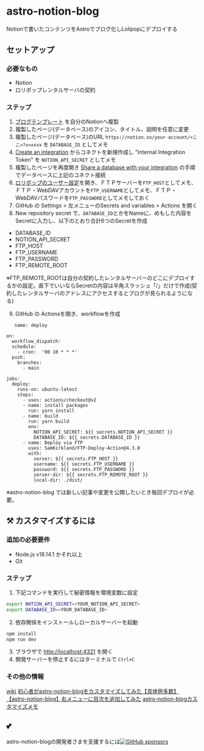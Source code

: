 # astro-notion-blog
Notionで書いたコンテンツをAstroでブログ化しLolipopにデプロイする
## セットアップ
### 必要なもの
- Notion
- ロリポップレンタルサーバの契約
### ステップ
1. [ブログテンプレート](https://otoyo.notion.site/e2c5fa2e8660452988d6137ba57fd974?v=abe305cd8b3d467285e91a2a85f4d8de) を自分のNotionへ複製
2. 複製したページ(データベース)のアイコン、タイトル、説明を任意に変更
3. 複製したページ(データベース)のURL `https://notion.so/your-account/<ここ>?v=xxxx` を `DATABASE_ID` としてメモ
4. [Create an integration](https://developers.notion.com/docs/create-a-notion-integration#step-1-create-an-integration) からコネクトを新規作成し "Internal Integration Token" を `NOTION_API_SECRET` としてメモ
5. 複製したページを再度開き [Share a database with your integration](https://developers.notion.com/docs/create-a-notion-integration#step-2-share-a-database-with-your-integration) の手順でデータベースに上記のコネクト接続
6. [ロリポップのユーザー設定](https://user.lolipop.jp/?mode=account)を開き、ＦＴＰサーバーを`FTP_HOST`としてメモ、ＦＴＰ・WebDAVアカウントを`FTP_USERNAME`としてメモ、ＦＴＰ・WebDAVパスワードを`FTP_PASSWORD`としてメモしておく
7. GitHub の Settings > 左メニューのSecrets and variables > Actions を開く
8. New repository secret で、`DATABASE_ID`とかをNameに、めもした内容をSecretに入力し、以下のとおり合計6つのSecretを作成
- DATABASE_ID
- NOTION_API_SECRET
- FTP_HOST
- FTP_USERNAME
- FTP_PASSWORD
- FTP_REMOTE_ROOT

※FTP_REMOTE_ROOTは自分の契約したレンタルサーバーのどこにデプロイするかの設定。直下でいいならSecretの内容は半角スラッシュ「/」だけで作成(契約したレンタルサーバのアドレスにアクセスするとブログが見られるようになる)

9. GitHub の Actionsを開き、workflowを作成
```
   name: deploy

on:
  workflow_dispatch:
  schedule:
    - cron:  '00 10 * * *'
  push:
    branches:
      - main

jobs:
  deploy:
    runs-on: ubuntu-latest
    steps:
      - uses: actions/checkout@v2
      - name: install packages
        run: yarn install
      - name: build
        run: yarn build
        env:
          NOTION_API_SECRET: ${{ secrets.NOTION_API_SECRET }}
          DATABASE_ID: ${{ secrets.DATABASE_ID }}
      - name: Deploy via FTP
        uses: SamKirkland/FTP-Deploy-Action@4.3.0
        with:
          server: ${{ secrets.FTP_HOST }}
          username: ${{ secrets.FTP_USERNAME }}
          password: ${{ secrets.FTP_PASSWORD }}
          server-dir: ${{ secrets.FTP_REMOTE_ROOT }}
          local-dir: ./dist/
```

※astro-notion-blog では新しい記事や変更を公開したいとき毎回デプロイが必要。  

## :hammer_and_pick: カスタマイズするには
### 追加の必要要件
- Node.js v18.14.1 かそれ以上
- Git
### ステップ
1. 下記コマンドを実行して秘密情報を環境変数に設定
```sh
export NOTION_API_SECRET=<YOUR_NOTION_API_SECRET>
export DATABASE_ID=<YOUR_DATABASE_ID>
```
2. 依存関係をインストールしローカルサーバーを起動
```sh
npm install
npm run dev
```
3. ブラウザで [http://localhost:4321](http://localhost:4321) を開く
4. 開発サーバーを停止するにはターミナルで `Ctrl+C`

### その他の情報
[wiki](https://github.com/otoyo/astro-notion-blog/wiki)
[初心者がastro-notion-blogをカスタマイズしてみた【具体例多数】](https://rakuraku-engineer.com/posts/anb-custom/)
[【astro-notion-blog】右メニューに目次を追加してみた](https://varubogu.com/posts/astro-notion-blog-add-headline/)
[astro-notion-blogカスタマイズメモ](https://suzu-mono-gram.com/blog/astro-notion-blog-memo/)

## :two_hearts:
astro-notion-blogの開発者さまを支援するには[![GitHub sponsors](https://img.shields.io/static/v1?label=Sponsor&message=%E2%9D%A4&logo=GitHub&color=%23fe8e86)](https://github.com/sponsors/otoyo)
